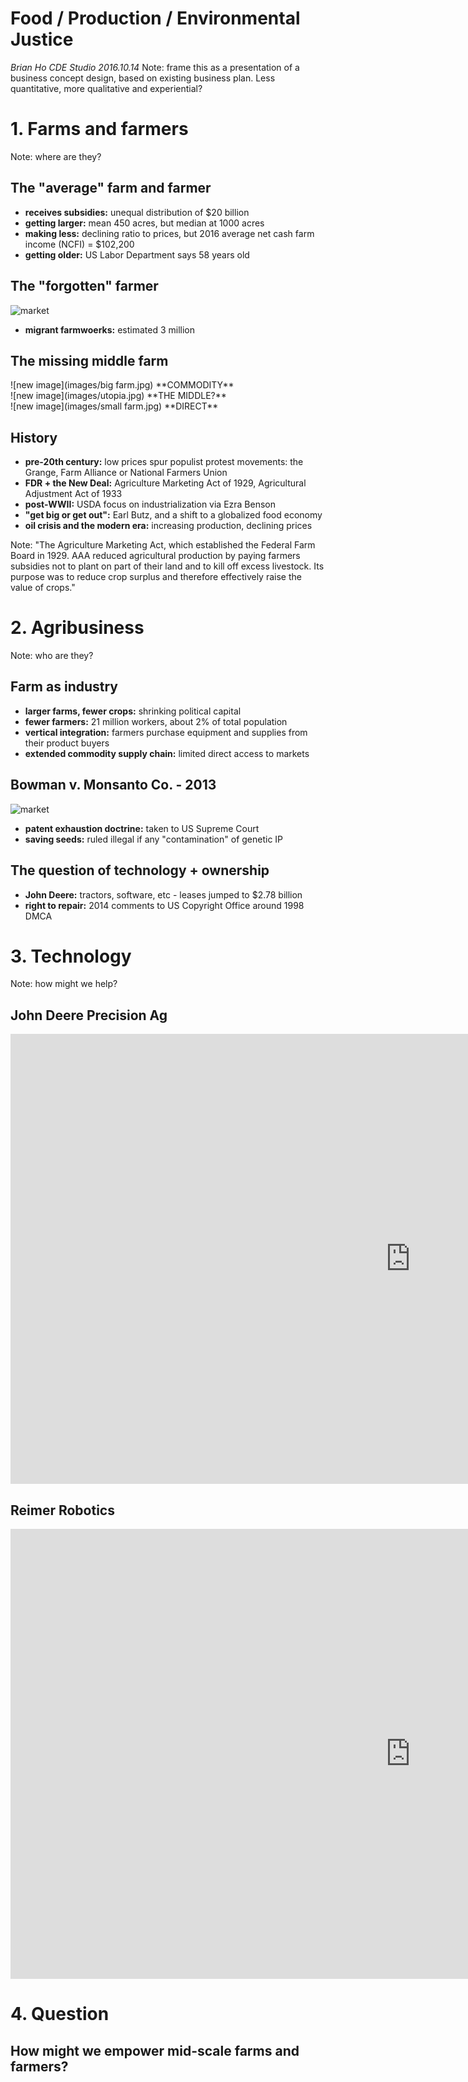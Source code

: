 # Food / Production / Environmental Justice
 *Brian Ho    CDE Studio    2016.10.14*
Note: frame this as a  presentation of a business concept design, based on existing business plan. Less quantitative, more qualitative and experiential?


# 1. Farms and farmers
Note: where are they?


## The "average" farm and farmer
- **receives subsidies:** unequal distribution of $20 billion
- **getting larger:** mean 450 acres, but median at 1000 acres
- **making less:** declining ratio to prices, but 2016 average net cash farm income (NCFI) = $102,200
- **getting older:** US Labor Department says 58 years old


## The "forgotten" farmer
![market](images/farming.jpg)
- **migrant farmwoerks:** estimated 3 million


## The missing middle farm
<div class="flex-container">
  <div class="flex-item" style="-webkit-flex: 1; flex: 1;"><span class="fragment" data-fragment-index="1">![new image](images/big farm.jpg) **COMMODITY**</span></div>
  <div class="flex-item" style="-webkit-flex: 1; flex: 1;"><span class="fragment" data-fragment-index="3">![new image](images/utopia.jpg) **THE MIDDLE?**</span></div>
  <div class="flex-item" style="-webkit-flex: 1; flex: 1;"><span class="fragment" data-fragment-index="2">![new image](images/small farm.jpg) **DIRECT**</span></div>
</div>


## History
- **pre-20th century:** low prices spur populist protest movements: the Grange, Farm Alliance or National Farmers Union
- **FDR + the New Deal:** Agriculture Marketing Act of 1929, Agricultural Adjustment Act of 1933
- **post-WWII:** USDA focus on industrialization via Ezra Benson
- **"get big or get out":** Earl Butz, and a shift to a globalized food economy
- **oil crisis and the modern era:** increasing production, declining prices

Note: "The Agriculture Marketing Act, which established the Federal Farm Board in 1929. AAA reduced agricultural production by paying farmers subsidies not to plant on part of their land and to kill off excess livestock. Its purpose was to reduce crop surplus and therefore effectively raise the value of crops."



# 2. Agribusiness
Note: who are they?


## Farm as industry
- **larger farms, fewer crops:** shrinking political capital
- **fewer farmers:** 21 million workers, about 2% of total population
- **vertical integration:** farmers purchase equipment and supplies from their product buyers
- **extended commodity supply chain:** limited direct access to markets


## Bowman v. Monsanto Co. - 2013
![market](images/bowman.jpg)
- **patent exhaustion doctrine:** taken to US Supreme Court
- **saving seeds:** ruled illegal if any "contamination" of genetic IP


## The question of technology + ownership
- **John Deere:** tractors, software, etc - leases jumped to $2.78 billion
- **right to repair:** 2014 comments to US Copyright Office around 1998 DMCA



# 3. Technology
Note: how might we help?


## John Deere Precision Ag
<iframe src="https://www.youtube.com/embed/jEh5-zZ9jUg" frameborder="0" width="1280" height="720" frameborder="0" webkitallowfullscreen mozallowfullscreen allowfullscreen></iframe>


## Reimer Robotics
<iframe src="https://www.youtube.com/embed/mYEHvuDq2Fs" frameborder="0" width="1280" height="720" frameborder="0" webkitallowfullscreen mozallowfullscreen allowfullscreen></iframe>



# 4. Question


## How might we empower mid-scale farms and farmers?
